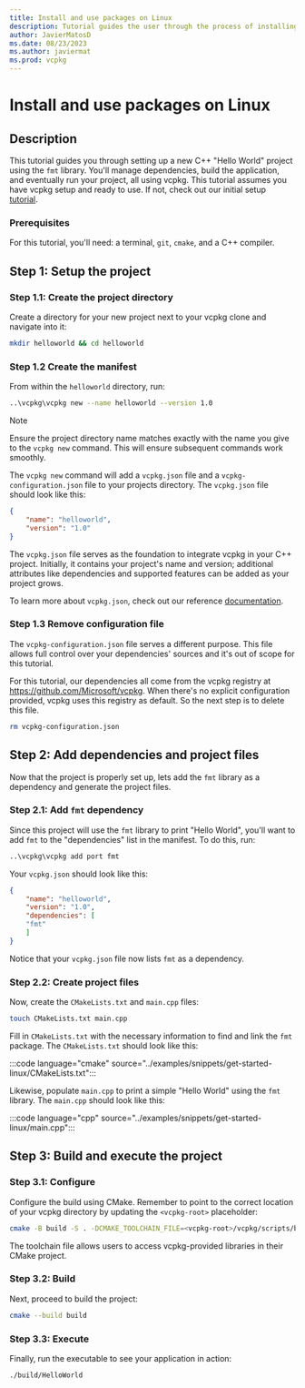 ```yaml
---
title: Install and use packages on Linux
description: Tutorial guides the user through the process of installing and using packages on Linux with vcpkg.
author: JavierMatosD
ms.date: 08/23/2023
ms.author: javiermat
ms.prod: vcpkg
---
```

# Install and use packages on Linux

## Description

This tutorial guides you through setting up a new C++ "Hello World" project using the `fmt` library. You'll manage dependencies, build the application, and eventually run your project, all using vcpkg. This tutorial assumes you have vcpkg setup and ready to use. If not, check out our initial setup [tutorial](setup-vcpkg.md).

### Prerequisites

For this tutorial, you'll need: a terminal, `git`, `cmake`, and a C++ compiler.

## Step 1: Setup the project

### Step 1.1: Create the project directory

Create a directory for your new project next to your vcpkg clone and navigate into it:

```bash
mkdir helloworld && cd helloworld
```

### Step 1.2 Create the manifest

From within the `helloworld` directory, run:

```bash
..\vcpkg\vcpkg new --name helloworld --version 1.0
```

>[!NOTE]
>Ensure the project directory name matches exactly with the name you give to the `vcpkg new` command. This will ensure subsequent commands work smoothly.

The `vcpkg new` command will add a `vcpkg.json` file and a `vcpkg-configuration.json` file to your projects directory. The `vcpkg.json` file should look like this:

```json
{
    "name": "helloworld",
    "version": "1.0"
}
```

The `vcpkg.json` file serves as the foundation to integrate vcpkg in your C++ project. Initially, it contains your project's name and version; additional attributes like dependencies and supported features can be added as your project grows.

To learn more about `vcpkg.json`, check out our reference [documentation](..\reference\vcpkg-json.md).

### Step 1.3 Remove configuration file

The `vcpkg-configuration.json` file serves a different purpose. This file allows full control over your dependencies' sources and it's out of scope for this tutorial.

For this tutorial, our dependencies all come from the vcpkg registry at <https://github.com/Microsoft/vcpkg>. When there's no explicit configuration provided, vcpkg uses this registry as default. So the next step is to delete this file.

```bash
rm vcpkg-configuration.json
```

## Step 2: Add dependencies and project files

Now that the project is properly set up, lets add the `fmt` library as a dependency and generate the project files.

### Step 2.1: Add `fmt` dependency

Since this project will use the `fmt` library to print "Hello World", you'll want to add `fmt` to the "dependencies" list in the manifest. To do this, run:

```bash
..\vcpkg\vcpkg add port fmt
```

Your `vcpkg.json` should look like this:

```json
{
    "name": "helloworld",
    "version": "1.0",
    "dependencies": [
    "fmt"
    ]
}
```

Notice that your `vcpkg.json` file now lists `fmt` as a dependency.

### Step 2.2: Create project files

Now, create the `CMakeLists.txt` and `main.cpp` files:

```bash
touch CMakeLists.txt main.cpp
```

Fill in `CMakeLists.txt` with the necessary information to find and link the `fmt` package. The `CMakeLists.txt` should look like this:

:::code language="cmake" source="../examples/snippets/get-started-linux/CMakeLists.txt":::

Likewise, populate `main.cpp` to print a simple "Hello World" using the `fmt` library. The `main.cpp` should look like this:

:::code language="cpp" source="../examples/snippets/get-started-linux/main.cpp":::

## Step 3: Build and execute the project

### Step 3.1: Configure

Configure the build using CMake. Remember to point to the correct location of your vcpkg directory by updating the `<vcpkg-root>` placeholder:

```bash
cmake -B build -S . -DCMAKE_TOOLCHAIN_FILE=<vcpkg-root>/vcpkg/scripts/buildsystems/vcpkg.cmake
```

The toolchain file allows users to access vcpkg-provided libraries in their CMake project.

### Step 3.2: Build

Next, proceed to build the project:

```bash
cmake --build build
```

### Step 3.3: Execute

Finally, run the executable to see your application in action:

```bash
./build/HelloWorld
```
